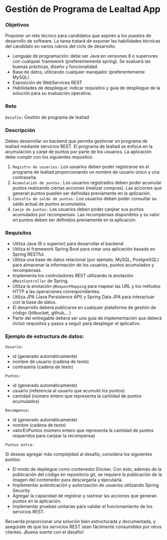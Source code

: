 # Gestión de Programa de Lealtad App

### Objetivos

Proponer un reto técnico para candidatos que aspiren a los puestos de desarrollo de software. La tarea tratará de exponer las habilidades técnicas del candidato en varios rubros del ciclo de desarrollo:
- Lenguaje de programación: debe ser Java en versiones 8 o superiores con cualquier
  framework (preferentemente spring). Se evaluará las buenas prácticas, diseño y
  funcionalidad.
- Base de datos, utilizando cualquier manejador (preferentemente MySQL)
- Exposición de WebServices REST
- Habilidades de despliegue: indicar requisitos y guía de despliegue de la solución para su
  evaluación operativa.

### Reto

`Desafío:` Gestión de programa de lealtad

### Descripción

Debes desarrollar un backend que permita gestionar un programa de lealtad mediante servicios REST. El programa de lealtad se enfoca en la acumulación y canje de puntos por parte de los usuarios. La aplicación debe cumplir con los siguientes requisitos:

1. `Registro de usuarios:` Los usuarios deben poder registrarse en el programa de lealtad proporcionando un nombre de usuario único y una contraseña.
2. `Acumulación de puntos:` Los usuarios registrados deben poder acumular puntos realizando ciertas acciones (realizar compras). Las acciones que generan puntos pueden ser definidas previamente en la aplicación.
3. `Consulta de saldo de puntos:` Los usuarios deben poder consultar su saldo actual de puntos acumulados.
4. `Canje de puntos:` Los usuarios deben poder canjear sus puntos acumulados por recompensas. Las recompensas disponibles y su valor en puntos deben ser definidos previamente en la aplicación.

### Requisitos

- Utiliza Java (8 o superior) para desarrollar el backend.
- Utiliza el framework Spring Boot para crear una aplicación basada en Spring RESTful.
- Utiliza una base de datos relacional (por ejemplo, MySQL, PostgreSQL) para almacenar la información de los usuarios, puntos acumulados y recompensas.
- Implementa los controladores REST utilizando la anotación `@RestController` de Spring.
- Utiliza la anotación `@RequestMapping` para mapear las URL y los métodos HTTP a las operaciones correspondientes.
- Utiliza JPA (Java Persistence API) y Spring Data JPA para interactuar con la base de datos.
- El desarrollo deberá publicarse en cualquier plataforma de gestión de código (bitbucket, github,…)
- Parte del entregable deberá ser una guia de implementación que deberá incluir requisitos y pasos a seguir para desplegar el aplicativo.

### Ejemplo de estructura de datos:

`Usuario:`
- id (generado automáticamente)
- nombre de usuario (cadena de texto)
- contraseña (cadena de texto)

`Puntos:`
- id (generado automáticamente)
- usuario (referencia al usuario que acumuló los puntos)
- cantidad (número entero que representa la cantidad de puntos acumulados)

`Recompensa:`
- id (generado automáticamente)
- nombre (cadena de texto)
- valorEnPuntos (número entero que representa la cantidad de puntos requeridos para canjear la recompensa)

`Puntos extra:`

Si deseas agregar más complejidad al desafío, considera los siguientes puntos:

- El modo de depliegue como contenedor Docker. Con esto, además de la publicación del código en repositorio git, se requiere la publicación de la imagen del contenedor para descargarla y ejecutarla.
- Implementar autenticación y autorización de usuarios utilizando Spring Security.
- Agregar la capacidad de registrar y rastrear las acciones que generan puntos en la aplicación.
- Implementar pruebas unitarias para validar el funcionamiento de los servicios REST.

Recuerda proporcionar una solución bien estructurada y documentada, y asegúrate de que los servicios REST sean fácilmente consumibles por otros clientes. ¡Buena suerte con el desafío!